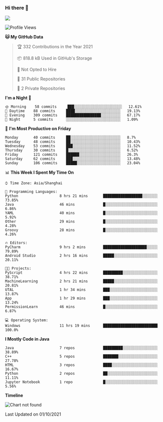 ### Hi there 👋

<!--
**zhou-ning/zhou-ning** is a ✨ _special_ ✨ repository because its `README.md` (this file) appears on your GitHub profile.

Here are some ideas to get you started:

- 🔭 I’m currently working on ...
- 🌱 I’m currently learning ...
- 👯 I’m looking to collaborate on ...
- 🤔 I’m looking for help with ...
- 💬 Ask me about ...
- 📫 How to reach me: ...
- 😄 Pronouns: ...
- ⚡ Fun fact: ...
-->
![](https://github-readme-stats.vercel.app/api?username=zhou-ning)

<!--START_SECTION:waka-->
![Profile Views](http://img.shields.io/badge/Profile%20Views-29-blue)

**🐱 My GitHub Data** 

> 🏆 332 Contributions in the Year 2021
 > 
> 📦 818.8 kB Used in GitHub's Storage 
 > 
> 🚫 Not Opted to Hire
 > 
> 📜 31 Public Repositories 
 > 
> 🔑 2 Private Repositories  
 > 
**I'm a Night 🦉** 

```text
🌞 Morning    58 commits     ███░░░░░░░░░░░░░░░░░░░░░░   12.61% 
🌆 Daytime    88 commits     ████░░░░░░░░░░░░░░░░░░░░░   19.13% 
🌃 Evening    309 commits    ████████████████░░░░░░░░░   67.17% 
🌙 Night      5 commits      ░░░░░░░░░░░░░░░░░░░░░░░░░   1.09%

```
📅 **I'm Most Productive on Friday** 

```text
Monday       40 commits     ██░░░░░░░░░░░░░░░░░░░░░░░   8.7% 
Tuesday      48 commits     ██░░░░░░░░░░░░░░░░░░░░░░░   10.43% 
Wednesday    53 commits     ███░░░░░░░░░░░░░░░░░░░░░░   11.52% 
Thursday     30 commits     █░░░░░░░░░░░░░░░░░░░░░░░░   6.52% 
Friday       121 commits    ██████░░░░░░░░░░░░░░░░░░░   26.3% 
Saturday     62 commits     ███░░░░░░░░░░░░░░░░░░░░░░   13.48% 
Sunday       106 commits    █████░░░░░░░░░░░░░░░░░░░░   23.04%

```


📊 **This Week I Spent My Time On** 

```text
⌚︎ Time Zone: Asia/Shanghai

💬 Programming Languages: 
Python                   8 hrs 21 mins       ██████████████████░░░░░░░   73.85% 
Java                     46 mins             █░░░░░░░░░░░░░░░░░░░░░░░░   6.86% 
YAML                     40 mins             █░░░░░░░░░░░░░░░░░░░░░░░░   5.92% 
Other                    29 mins             █░░░░░░░░░░░░░░░░░░░░░░░░   4.28% 
Groovy                   28 mins             █░░░░░░░░░░░░░░░░░░░░░░░░   4.26%

🔥 Editors: 
PyCharm                  9 hrs 2 mins        ████████████████████░░░░░   79.89% 
Android Studio           2 hrs 16 mins       █████░░░░░░░░░░░░░░░░░░░░   20.11%

🐱‍💻 Projects: 
PyScript                 4 hrs 22 mins       █████████░░░░░░░░░░░░░░░░   38.71% 
MachineLearning          2 hrs 21 mins       █████░░░░░░░░░░░░░░░░░░░░   20.81% 
UTAL                     1 hr 34 mins        ███░░░░░░░░░░░░░░░░░░░░░░   13.87% 
App                      1 hr 29 mins        ███░░░░░░░░░░░░░░░░░░░░░░   13.24% 
PermissionLearn          46 mins             █░░░░░░░░░░░░░░░░░░░░░░░░   6.87%

💻 Operating System: 
Windows                  11 hrs 19 mins      █████████████████████████   100.0%

```

**I Mostly Code in Java** 

```text
Java                     7 repos             █████████░░░░░░░░░░░░░░░░   38.89% 
C++                      5 repos             ███████░░░░░░░░░░░░░░░░░░   27.78% 
HTML                     3 repos             ████░░░░░░░░░░░░░░░░░░░░░   16.67% 
Python                   2 repos             ██░░░░░░░░░░░░░░░░░░░░░░░   11.11% 
Jupyter Notebook         1 repo              █░░░░░░░░░░░░░░░░░░░░░░░░   5.56%

```


**Timeline**

![Chart not found](https://raw.githubusercontent.com/zhou-ning/zhou-ning/main/charts/bar_graph.png) 


 Last Updated on 01/10/2021
<!--END_SECTION:waka-->
